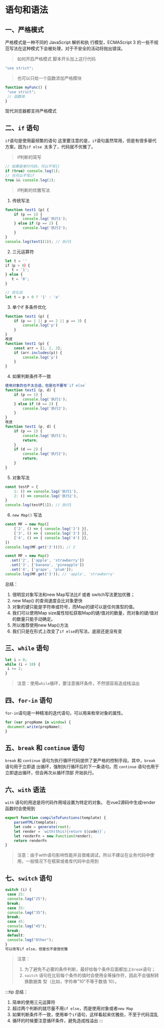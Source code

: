 # 语句和语法

## 一、严格模式
严格模式是一种不同的 JavaScript 解析和执
行模型，ECMAScript 3 的一些不规范写法在这种模式下会被处理，对于不安全的活动将抛出错误。
> 如何开启严格模式
脚本开头加上这行代码
```js
"use strict";
```
> 也可以只给一个函数添加严格模块
```js
function myFunc() {
 "use strict";
 // 函数体
}
```
现代浏览器都支持严格模式

## 二、`if` 语句
`if`语句是使用最频繁的语句
这里要注意的是，`if`语句虽然常用，但是有很多替代方案，因为`if else `太多了，代码就不优雅了。
> if判断的简写
```js
// 如果是单行代码，可以不写{}
if (true) console.log(1);
// 也可以不写if
true && console.log(1);
```
> if判断的优雅写法
1. 传统写法
```js
function test1 (p) {
    if (p == 1) {
        console.log('执行1');
    } else if (p == 2) {
        console.log('执行2');
    }
}
console.log(test1(1)); // 执行1
```
2. 三元运算符
```js
let t = ''
if（p > 0）{
   t = '1';
} else {
   t = '0';
}

// 优化后
let t = p > 0 ? '1' : 'o'
```
3. 单个if 多条件优化
```js
function test1 (p) {
    if (p == 1 || p == 2 || p == 3) {
        console.log('p')
    }
}
改进
function test1 (p) {
    const arr = [1, 2, 3];
    if (arr.includes(p)) {
        console.log('p')
    }
}
```
4. 如果判断条件不一致
```js
使用对象的也不太合适，但是也不要写`if else`
function test1 (p, d) {
    if (p == 1) {
        console.log('执行1');
    } else if (d == 2) {
        console.log('执行2');
    }
}
改进
function test1 (p, d) {
    if (p == 1) {
        console.log('执行1');
        return;
    }
    if (d == 2) {
        console.log('执行2');
        return;
    }
}
```
5. 对象写法
```js
const testP = {
    1: () => console.log('执行1'),
    2: () => console.log('执行2'),
}
console.log(testP[1]); // 执行1
```
6. `new Map()` 写法
```js
const MF = new Map([
    ['2', () => { console.log('2') }],
    ['3', () => { console.log('3') }],
    ['4', () => { console.log('4') }],
])
console.log(MF.get('3')()); // 2

const MF = new Map()
  .set('2', ['apple', 'strawberry'])
  .set('3', ['banana', 'pineapple'])
  .set('4', ['grape', 'plum']);
console.log(MF.get('3')); // 'apple', 'strawberry'
```
总结：
1. 很明显对象写法和new Map写法比if 或者 switch写法更加优雅；
2. new Map() 的查询速度会比对象更快
3. 对象的键只能是字符串或符号，而Map的键可以是任何类型的值。
4. 我们可以使用Map size属性轻松获取Map的键/值对的数量，而对象的键/值对的数量只能手动确定。
5. 所以推荐使用new Map()方法
6. 我们只是在形式上改变了`if else`的写法，底层还是没有变

## 三、`while` 语句
```js
let i = 0;
while (i < 10) {
 i += 2;
}
```
> 注意：使用`while`循环，要注意循环条件，不然很容易造成栈溢出

## 四、`for-in` 语句
`for-in`语句是一种精准的迭代语句，可以用来枚举对象的属性。
```js
for (var propName in window) {
 document.write(propName);
}
```

## 五、`break` 和 `continue` 语句
`break` 和 `continue` 语句为执行循环代码提供了更严格的控制手段。其中，`break` 语句用于立即退
出循环，强制执行循环后的下一条语句。而 `continue` 语句也用于立即退出循环，但会再次从循环顶部
开始执行。

## 六、`with` 语法
`with` 语句的用途是将代码作用域设置为特定的对象。
在vue2源码中生成render函数时会使用到
```js
export function compileToFunctions(template) {
    parseHTML(template);
    let code = generate(root);
    let render = `with(this){return ${code}}`;
    let renderFn = new Function(render);
    return renderFn
}
```
> 注意：由于with语句影响性能并且很难调试，所以不建议在业务代码中使用，一般情况下在框架或者库代码中会用到

## 七、`switch` 语句
```js
switch (i) {
 case 25:
 console.log("25");
 break;
 case 35:
 console.log("35");
 break;
 case 45:
 console.log("45");
 break;
 default:
 console.log("Other");
}
可以改写if else，但是也不是很优雅
```
> 注意：
> 1. 为了避免不必要的条件判断，最好给每个条件后面都加上`break`语句；
> 2. `switch` 语句在比较每个条件的值时会使用全等操作符，因此不会强制转换数据类
型（比如，字符串"10"不等于数值 10）。

:::tip
总结：
1. 简单的使用三元运算符
2. 超过两个判断的就尽量不用`if else`，而是使用对象或者`new Map`
3. 如果判断条件不一致，使用单个`if`语句，这样看起来优雅些，不至于代码混乱
4. 循环的时候要注意循环条件，避免造成栈溢出
:::